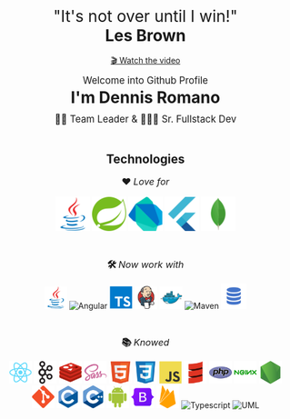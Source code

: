 <div style="text-align: center;">

<h1 style="padding: 0;margin: 0;"><span style="font-weight: normal;text-align: center;">"It's not over until I win!"</span><br>Les Brown</h1>
<br><a href="https://www.youtube.com/watch?v=1_5kYxYuRy8">🎬 Watch the video</a>

<h1 style="padding: 0;margin: 0;">
    <span style="font-weight: normal;font-size:0.6em;text-align: center;">Welcome into Github Profile</span>
    <br>I'm Dennis Romano
    <br><span style="font-weight: normal;font-size:0.6em;text-align: center;">🤝🏻 Team Leader & 🧑🏽‍💻 Sr. Fullstack Dev</span>
</h1>

<br><h2 style="padding: 0;margin: 0;">Technologies</h2>
<br><h3 style="padding: 0;margin: 0;">❤️ <span style="font-style: italic;font-weight: normal;text-align: center;">Love for</span></h3>
<br>
<a href="https://www.oracle.com/java/"><img src="https://raw.githubusercontent.com/devicons/devicon/master/icons/java/java-original.svg" alt="Java" width="60" height="60"/></a>
<a href="https://spring.io/projects/spring-boot/"><img src="https://raw.githubusercontent.com/devicons/devicon/master/icons/spring/spring-original.svg" alt="SpringAndSpring Boot" width="60" height="60"/></a>
<a href="https://dart.dev/"><img src="https://raw.githubusercontent.com/devicons/devicon/master/icons/dart/dart-original.svg" alt="Dart" width="60" height="60"/></a>
<a href="https://flutter.dev/"><img src="https://raw.githubusercontent.com/devicons/devicon/master/icons/flutter/flutter-original.svg" alt="Flutter" width="60" height="60"/></a>
<a href="https://www.mongodb.com/"><img src="https://raw.githubusercontent.com/devicons/devicon/master/icons/mongodb/mongodb-original.svg" alt="Flutter" width="60" height="60"/></a>


<br><h3 style="padding: 0;margin: 0;">🛠️ <span style="font-style: italic;font-weight: normal;text-align: center;">Now work with</span></h3>
<br>
<img src="https://raw.githubusercontent.com/devicons/devicon/master/icons/java/java-original.svg" alt="Java" width="40" height="40"/>
<img src="https://angular.dev/assets/icons/android-chrome-192x192.png" alt="Angular" width="40" height="40"/>
<img src="https://raw.githubusercontent.com/devicons/devicon/master/icons/typescript/typescript-original.svg" alt="Typescript" width="40" height="40"/>
<img src="https://raw.githubusercontent.com/devicons/devicon/master/icons/jenkins/jenkins-original.svg" alt="Typescript" width="40" height="40"/>
<img src="https://raw.githubusercontent.com/devicons/devicon/master/icons/docker/docker-original.svg" alt="Docker" width="40" height="40"/>
<img src="https://cdn.icon-icons.com/icons2/2107/PNG/512/file_type_maven_icon_130397.png" alt="Maven" width="40" height="40"/>
<img src="https://raw.githubusercontent.com/github/explore/80688e429a7d4ef2fca1e82350fe8e3517d3494d/topics/sql/sql.png" alt="SQL" width="45" height="45"/>

<br><h3 style="padding: 0;margin: 0;">📚 <span style="font-style: italic;font-weight: normal;text-align: center;">Knowed</span></h3>
<br>
<img src="https://raw.githubusercontent.com/devicons/devicon/master/icons/react/react-original.svg" alt="React Native" width="40" height="40"/>
<img src="https://raw.githubusercontent.com/devicons/devicon/master/icons/apachekafka/apachekafka-original.svg" alt="Kafka" width="40" height="40"/>
<img src="https://raw.githubusercontent.com/devicons/devicon/master/icons/redis/redis-original.svg" alt="Redis" width="40" height="40"/>
<img src="https://raw.githubusercontent.com/devicons/devicon/master/icons/sass/sass-original.svg" alt="Maven" width="40" height="40"/>
<img src="https://raw.githubusercontent.com/devicons/devicon/master/icons/html5/html5-original.svg" alt="HTML" width="40" height="40"/>
<img src="https://raw.githubusercontent.com/devicons/devicon/master/icons/css3/css3-original.svg" alt="CSS" width="40" height="40"/>
<img src="https://raw.githubusercontent.com/devicons/devicon/master/icons/javascript/javascript-original.svg" alt="Javascript" width="40" height="40"/>
<img src="https://raw.githubusercontent.com/devicons/devicon/master/icons/scala/scala-original.svg" alt="Scala" width="40" height="40"/>
<img src="https://raw.githubusercontent.com/devicons/devicon/master/icons/php/php-original.svg" alt="PHP" width="40" height="40"/>
<img src="https://raw.githubusercontent.com/devicons/devicon/master/icons/nginx/nginx-original.svg" alt="CandCPlusPlus" width="40" height="40"/>
<img src="https://raw.githubusercontent.com/devicons/devicon/master/icons/nodejs/nodejs-original.svg" alt="CandCPlusPlus" width="40" height="40"/>
<img src="https://raw.githubusercontent.com/devicons/devicon/master/icons/git/git-original.svg" alt="CandCPlusPlus" width="40" height="40"/>
<img src="https://raw.githubusercontent.com/devicons/devicon/master/icons/c/c-original.svg" alt="C" width="40" height="40"/>
<img src="https://raw.githubusercontent.com/devicons/devicon/master/icons/cplusplus/cplusplus-original.svg" alt="CPlusPlus" width="40" height="40"/>
<img src="https://raw.githubusercontent.com/devicons/devicon/master/icons/android/android-original.svg" alt="Android" width="40" height="40"/>
<img src="https://raw.githubusercontent.com/devicons/devicon/master/icons/bootstrap/bootstrap-original.svg" alt="Bootstrap" width="40" height="40"/>
<img src="https://raw.githubusercontent.com/devicons/devicon/master/icons/firebase/firebase-plain.svg" alt="Firebase" width="40" height="40"/>
<img src="https://cdn.icon-icons.com/icons2/2699/PNG/512/gradle_logo_icon_168143.png" alt="Typescript" width="40" height="40"/>
<img src="https://upload.wikimedia.org/wikipedia/commons/d/d5/UML_logo.svg" alt="UML" with="40" height="40"/>
</div>
